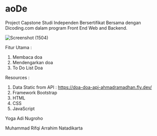 # aoDe

Project Capstone Studi Independen Bersertifikat Bersama dengan Dicoding.com dalam program Front End Web and Backend.

![Screenshot (1504)](https://user-images.githubusercontent.com/78912216/147200158-892f23a6-bf40-452c-8924-9dde92ad8900.png)


Fitur Utama :
1. Membaca doa
2. Mendengarkan doa
3. To Do List Doa

Resources :
1. Data Static from API : https://doa-doa-api-ahmadramadhan.fly.dev/
2. Framework Bootstrap
3. HTML
4. CSS
5. JavaScript

Yoga Adi Nugroho

Muhammad Rifqi Arrahim Natadikarta
